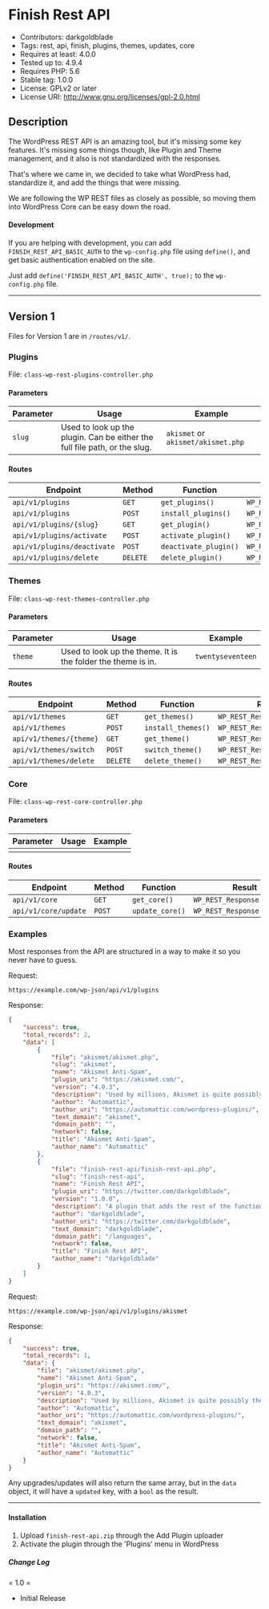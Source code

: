
# Finish Rest API

 - Contributors: darkgoldblade
 - Tags: rest, api, finish, plugins, themes, updates, core
 - Requires at least: 4.0.0
 - Tested up to: 4.9.4
 - Requires PHP: 5.6
 - Stable tag: 1.0.0
 - License: GPLv2 or later
 - License URI: http://www.gnu.org/licenses/gpl-2.0.html

## Description

The WordPress REST API is an amazing tool, but it's missing some key features.
It's missing some things though, like Plugin and Theme management, and it also is not standardized with the responses.

That's where we came in, we decided to take what WordPress had, standardize it, and add the things that were missing.

We are following the WP REST files as closely as possible, so moving them into WordPress Core can be easy down the road.


#### Development

If you are helping with development, you can add `FINSIH_REST_API_BASIC_AUTH` to the `wp-config.php` file using `define()`, and get basic authentication enabled on the site.

Just add `define('FINSIH_REST_API_BASIC_AUTH', true);` to the `wp-config.php` file.


___

## Version 1
Files for Version 1 are in `/routes/v1/`.

### Plugins

File: `class-wp-rest-plugins-controller.php`

#### Parameters
| Parameter | Usage | Example |
|--|--|--|
| `slug` | Used to look up the plugin. Can be either the full file path, or the slug. | `akismet` or `akismet/akismet.php` |

#### Routes

| Endpoint | Method | Function | Result |
|--|--|--|-|
| `api/v1/plugins` | `GET` | `get_plugins()` | `WP_REST_Response\|WP_Error` |
| `api/v1/plugins` | `POST` | `install_plugins()` | `WP_REST_Response\|WP_Error` |
| `api/v1/plugins/{slug}` | `GET` | `get_plugin()` | `WP_REST_Response\|WP_Error` |
| `api/v1/plugins/activate` | `POST` | `activate_plugin()` | `WP_REST_Response\|WP_Error` |
| `api/v1/plugins/deactivate` | `POST` | `deactivate_plugin()` | `WP_REST_Response\|WP_Error` |
| `api/v1/plugins/delete` | `DELETE` | `delete_plugin()` | `WP_REST_Response\|WP_Error` |

### Themes

File: `class-wp-rest-themes-controller.php`

#### Parameters
| Parameter | Usage | Example |
|--|--|--|
| `theme` | Used to look up the theme. It is the folder the theme is in. | `twentyseventeen` |

#### Routes

| Endpoint | Method | Function | Result |
|--|--|--|-|
| `api/v1/themes` | `GET` | `get_themes()` | `WP_REST_Response\|WP_Error` |
| `api/v1/themes` | `POST` | `install_themes()` | `WP_REST_Response\|WP_Error` |
| `api/v1/themes/{theme}` | `GET` | `get_theme()` | `WP_REST_Response\|WP_Error` |
| `api/v1/themes/switch` | `POST` | `switch_theme()` | `WP_REST_Response\|WP_Error` |
| `api/v1/themes/delete` | `DELETE` | `delete_theme()` | `WP_REST_Response\|WP_Error` |

### Core

File: `class-wp-rest-core-controller.php`

#### Parameters
| Parameter | Usage | Example |
|--|--|--|
|  |  |  |

#### Routes

| Endpoint | Method | Function | Result |
|--|--|--|-|
| `api/v1/core` | `GET` | `get_core()` | `WP_REST_Response\|WP_Error` |
| `api/v1/core/update` | `POST` | `update_core()` | `WP_REST_Response\|WP_Error` |


### Examples

Most responses from the API are structured in a way to make it so you never have to guess.

Request:
```
https://example.com/wp-json/api/v1/plugins
```

Response:
```json
{
    "success": true,
    "total_records": 2,
    "data": [
        {
            "file": "akismet/akismet.php",
            "slug": "akismet",
            "name": "Akismet Anti-Spam",
            "plugin_uri": "https://akismet.com/",
            "version": "4.0.3",
            "description": "Used by millions, Akismet is quite possibly the best way in the world to <strong>protect your blog from spam</strong>. It keeps your site protected even while you sleep. To get started: activate the Akismet plugin and then go to your Akismet Settings page to set up your API key.",
            "author": "Automattic",
            "author_uri": "https://automattic.com/wordpress-plugins/",
            "text_domain": "akismet",
            "domain_path": "",
            "network": false,
            "title": "Akismet Anti-Spam",
            "author_name": "Automattic"
        },
        {
            "file": "finish-rest-api/finish-rest-api.php",
            "slug": "finish-rest-api",
            "name": "Finish Rest API",
            "plugin_uri": "https://twitter.com/darkgoldblade",
            "version": "1.0.0",
            "description": "A plugin that adds the rest of the functionality we want from the REST API.",
            "author": "darkgoldblade",
            "author_uri": "https://twitter.com/darkgoldblade",
            "text_domain": "darkgoldblade",
            "domain_path": "/languages",
            "network": false,
            "title": "Finish Rest API",
            "author_name": "darkgoldblade"
        }
    ]
}
```

Request:
```
https://example.com/wp-json/api/v1/plugins/akismet
```

Response:
```json
{
    "success": true,
    "total_records": 1,
    "data": {
        "file": "akismet/akismet.php",
        "name": "Akismet Anti-Spam",
        "plugin_uri": "https://akismet.com/",
        "version": "4.0.3",
        "description": "Used by millions, Akismet is quite possibly the best way in the world to <strong>protect your blog from spam</strong>. It keeps your site protected even while you sleep. To get started: activate the Akismet plugin and then go to your Akismet Settings page to set up your API key.",
        "author": "Automattic",
        "author_uri": "https://automattic.com/wordpress-plugins/",
        "text_domain": "akismet",
        "domain_path": "",
        "network": false,
        "title": "Akismet Anti-Spam",
        "author_name": "Automattic"
    }
}
```

Any upgrades/updates will also return the same array, but in the `data` object, it will have a `updated` key, with a `bool` as the result.

____


#### Installation
1. Upload `finish-rest-api.zip` through the Add Plugin uploader
2. Activate the plugin through the 'Plugins' menu in WordPress

##### Change Log

= 1.0 =
* Initial Release
